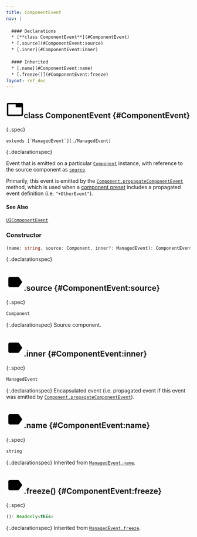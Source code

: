 ```yaml
---
title: ComponentEvent
nav: |

  #### Declarations
  * [**class ComponentEvent**](#ComponentEvent)
  * [.source](#ComponentEvent:source)
  * [.inner](#ComponentEvent:inner)

  #### Inherited
  * [.name](#ComponentEvent:name)
  * [.freeze()](#ComponentEvent:freeze)
layout: ref_doc
---
```


## ![](/assets/icons/spec-class.svg)class ComponentEvent {#ComponentEvent}
{:.spec}


<pre markdown="span"><code markdown="span">extends [`ManagedEvent`](./ManagedEvent)</code></pre>
{:.declarationspec}

Event that is emitted on a particular [`Component`](./Component) instance, with reference to the source component as [`source`](#ComponentEvent:source).

Primarily, this event is emitted by the [`Component.propagateComponentEvent`](./Component#Component:propagateComponentEvent) method, which is used when a [component preset](/docs/guides/components#presets) includes a propagated event definition (i.e. `"+OtherEvent"`).
#### See Also
[`UIComponentEvent`](./UIComponentEvent)

### Constructor
```typescript
(name: string, source: Component, inner?: ManagedEvent): ComponentEvent
```
{:.declarationspec}



## ![](/assets/icons/spec-property.svg).source {#ComponentEvent:source}
{:.spec}

```typescript
Component
```
{:.declarationspec}
Source component.



## ![](/assets/icons/spec-property.svg).inner {#ComponentEvent:inner}
{:.spec}

```typescript
ManagedEvent
```
{:.declarationspec}
Encapsulated event (i.e. propagated event if this event was emitted by [`Component.propagateComponentEvent`](./Component#Component:propagateComponentEvent)).



## ![](/assets/icons/spec-property.svg).name {#ComponentEvent:name}
{:.spec}

```typescript
string
```
{:.declarationspec}
Inherited from [`ManagedEvent.name`](./ManagedEvent#ManagedEvent:name).



## ![](/assets/icons/spec-method.svg).freeze() {#ComponentEvent:freeze}
{:.spec}

```typescript
(): Readonly<this>
```
{:.declarationspec}
Inherited from [`ManagedEvent.freeze`](./ManagedEvent#ManagedEvent:freeze).

